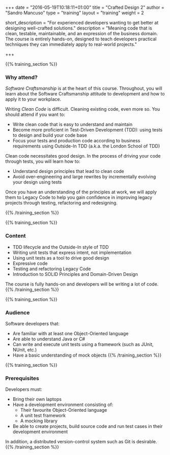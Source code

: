 +++
date = "2016-05-19T10:18:11+01:00"
title = "Crafted Design 2"
author = "Sandro Mancuso"
type = "training"
layout = "training"
weight = 2

short_description = "For experienced developers wanting to get better at designing well-crafted solutions."
description = "Meaning code that is clean, testable, maintainable, and an expression of the business domain. The course is entirely hands-on, designed to teach developers practical techniques they can immediately apply to real-world projects."

+++

{{% training_section %}}
### Why attend?

*Software Craftsmanship* is at the heart of this course. Throughout, you will learn about the Software Craftsmanship attitude to development and how to apply it to your workplace.

Writing *Clean Code* is difficult. Cleaning existing code, even more so. You should attend if you want to:

- Write clean code that is easy to understand and maintain
- Become more proficient in Test-Driven Development (TDD): using tests to design and build your code base
- Focus your tests and production code according to business requirements using Outside-In TDD (a.k.a. the London School of TDD)


Clean code necessitates good design. In the process of driving your code through tests, you will learn how to:

- Understand design principles that lead to clean code
- Avoid over-engineering and large rewrites by incrementally evolving your design using tests

Once you have an understanding of the principles at work, we will apply them to Legacy Code to help you gain confidence in improving legacy projects through testing, refactoring and redesigning.

{{% /training_section %}}

{{% training_section %}}
### Content

- TDD lifecycle and the Outside-In style of TDD
- Writing unit tests that express intent, not implementation
- Using unit tests as a tool to drive good design
- Expressive code
- Testing and refactoring Legacy Code
- Introduction to SOLID Principles and Domain-Driven Design

The course is fully hands-on and developers will be writing a lot of code.
{{% /training_section %}}

{{% training_section %}}
### Audience

Software developers that:
- Are familiar with at least one Object-Oriented language
- Are able to understand Java or C#
- Can write and execute unit tests using a framework (such as JUnit, NUnit, etc.)
- Have a basic understanding of mock objects
{{% /training_section %}}

{{% training_section %}}
### Prerequisites

Developers must:

- Bring their own laptops
- Have a development environment consisting of:
    - Their favourite Object-Oriented language
    - A unit test framework
    - A mocking library
- Be able to create projects, build source code and run test cases in their development environment

In addition, a distributed version-control system such as Git is desirable.
{{% /training_section %}}